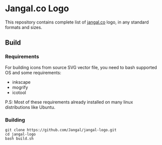 # Jangal.co Logo
This repository contains complete list of [jangal.co](https://jangal.co) logo,
in any standard formats and sizes.

## Build

### Requirements
For building icons from source SVG vector file, you need to bash supported OS and some requirements:

- inkscape
- mogrify
- icotool

P.S: Most of these requirements already installed on many linux distributions like Ubuntu.

### Building

	git clone https://github.com/Jangal/jangal-logo.git
    cd jangal-logo
    bash build.sh
